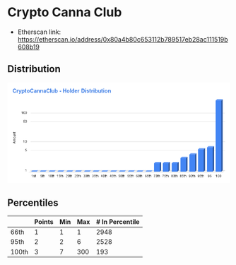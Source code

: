 # Crypto Canna Club

- Etherscan link: https://etherscan.io/address/0x80a4b80c653112b789517eb28ac111519b608b19

## Distribution 

![dist](../../../static/ccc-dist.png)

## Percentiles 
| | Points | Min | Max | # In Percentile |
|--|--------|-----|-----|----------|
|66th | 1 | 1 | 1 | 2948
|95th | 2 | 2 | 6 | 2528
|100th| 3 | 7 | 300 | 193